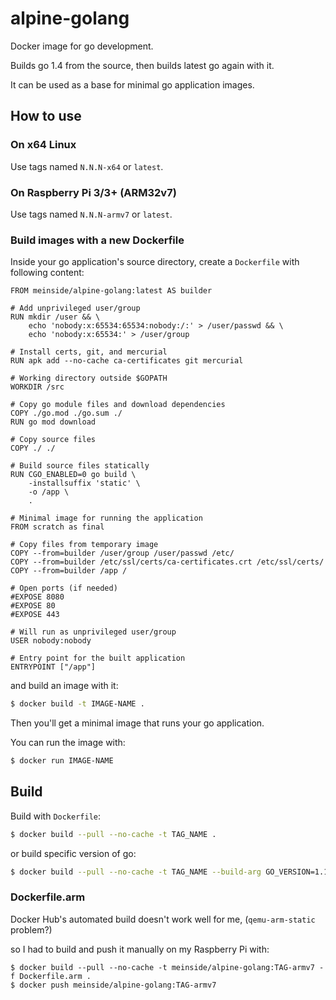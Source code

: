 # alpine-golang

Docker image for go development.

Builds go 1.4 from the source, then builds latest go again with it.

It can be used as a base for minimal go application images.

## How to use

### On x64 Linux

Use tags named `N.N.N-x64` or `latest`.

### On Raspberry Pi 3/3+ (ARM32v7)

Use tags named `N.N.N-armv7` or `latest`.

### Build images with a new Dockerfile

Inside your go application's source directory, create a `Dockerfile` with following content:

```
FROM meinside/alpine-golang:latest AS builder

# Add unprivileged user/group
RUN mkdir /user && \
	echo 'nobody:x:65534:65534:nobody:/:' > /user/passwd && \
	echo 'nobody:x:65534:' > /user/group

# Install certs, git, and mercurial
RUN apk add --no-cache ca-certificates git mercurial

# Working directory outside $GOPATH
WORKDIR /src

# Copy go module files and download dependencies
COPY ./go.mod ./go.sum ./
RUN go mod download

# Copy source files
COPY ./ ./

# Build source files statically
RUN CGO_ENABLED=0 go build \
	-installsuffix 'static' \
	-o /app \
	.

# Minimal image for running the application
FROM scratch as final

# Copy files from temporary image
COPY --from=builder /user/group /user/passwd /etc/
COPY --from=builder /etc/ssl/certs/ca-certificates.crt /etc/ssl/certs/
COPY --from=builder /app /

# Open ports (if needed)
#EXPOSE 8080
#EXPOSE 80
#EXPOSE 443

# Will run as unprivileged user/group
USER nobody:nobody

# Entry point for the built application
ENTRYPOINT ["/app"]
```

and build an image with it:

```bash
$ docker build -t IMAGE-NAME .
```

Then you'll get a minimal image that runs your go application.

You can run the image with:

```bash
$ docker run IMAGE-NAME
```

## Build

Build with `Dockerfile`:

```bash
$ docker build --pull --no-cache -t TAG_NAME .
```

or build specific version of go:

```bash
$ docker build --pull --no-cache -t TAG_NAME --build-arg GO_VERSION=1.12 .
```

### Dockerfile.arm

Docker Hub's automated build doesn't work well for me, (`qemu-arm-static` problem?)

so I had to build and push it manually on my Raspberry Pi with:

```
$ docker build --pull --no-cache -t meinside/alpine-golang:TAG-armv7 -f Dockerfile.arm .
$ docker push meinside/alpine-golang:TAG-armv7
```

